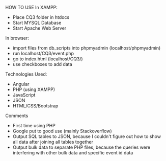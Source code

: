 HOW TO USE
In XAMPP:
- Place CQ3 folder in htdocs
- Start MYSQL Database
- Start Apache Web Server

In browser:
- import files from db_scripts into phpmyadmin (localhost/phpmyadmin)
- run localhost/CQ3/event.php
- go to index.html (localhost/CQ3/)
- use checkboxes to add data

Technologies Used:
- Angular
- PHP (using XAMPP)
- JavaScript
- JSON
- HTML/CSS/Bootstrap

Comments
- First time using PHP
- Google put to good use (mainly Stackoverflow)
- Output SQL tables to JSON, because I couldn't figure out how to show all data after joining all tables together
- Output bulk data to separate PHP files, because the queries were interfering with other bulk data and specific event id data
